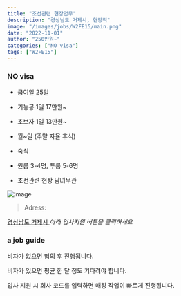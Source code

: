 ```yaml
---
title: "조선관련 현장업무"
description: "경상남도 거제시, 현장직"
image: "/images/jobs/W2FE15/main.png"
date: "2022-11-01"
author: "250만원~"
categories: ["NO visa"]
tags: ["W2FE15"]
---
```


<!--### need a visa-->
### NO visa

* 급여일 25일
* 기능공 1일 17만원~
* 초보자 1일 13만원~

* 월~일 (주말 자율 휴식)
* 숙식
* 원룸 3-4명, 투룸 5-6명
* 조선관련 현장 남녀무관

![image](/images/jobs/W2FE15/map.png)

> Adress:
<a target="_blank" rel="noopener noreferrer" href="https://map.naver.com/v5/search/%EA%B2%BD%EC%83%81%EB%82%A8%EB%8F%84%20%EA%B1%B0%EC%A0%9C%EC%8B%9C/address/14318043.183030892,4147647.598374948,%EA%B2%BD%EC%83%81%EB%82%A8%EB%8F%84%20%EA%B1%B0%EC%A0%9C%EC%8B%9C,adm?c=14047822.6291675,4297802.5748756,6.55,0,0,0,dh&isCorrectAnswer=true">
    경상남도 거제시
</a>
<!--
"인도네시아사람 많은데
한국에 데리고 올 수 있는지 문의"	
인력사무소
김성실(대표이사)	
010-9644-7766	
-->
<cite>아래 입사지원 버튼을 클릭하세요</cite>

### a job guide
비자가 없으면 협의 후 진행됩니다.

비자가 있으면 평균 한 달 정도 기다려야 합니다.

입사 지원 시 회사 코드를 입력하면 매칭 작업이 빠르게 진행됩니다.
